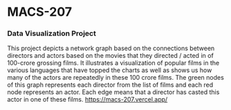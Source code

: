 # MACS-207
### Data Visualization Project
This project depicts a network graph based on the connections between directors and actors based on the movies that they directed / acted in of 100-crore grossing films. It illustrates a visualization of popular films in the various languages that have topped the charts as well as shows us how many of the actors are repeatedly in these 100 crore films. The green nodes of this graph represents each director from the list of films and each red node represents an actor. Each edge means that a director has casted this actor in one of these films.
https://macs-207.vercel.app/
